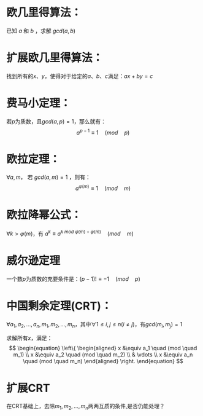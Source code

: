 # 欧几里得算法：

已知 $a$ 和 $b$ ，求解 $gcd(a,b)$
# 扩展欧几里得算法：

找到所有的$x、y$，使得对于给定的$a、b、c$满足：$ax+by=c$
# 费马小定理：
若$p$为质数，且$gcd(a,p)=1$，那么就有：
$$
a^{p-1} \equiv 1 \quad (mod \quad p)
$$
# 欧拉定理：
$\forall a,m$， 若 $gcd(a,m) = 1$ ，则有：
$$
a^{\varphi(m)} \equiv 1 \quad (mod \quad m)
$$

# 欧拉降幂公式：

$\forall k > \varphi(m)$，有 $a^k \equiv a^{k \ mod \ \varphi(m) + \varphi(m)} \quad (mod \quad m)$

# 威尔逊定理

一个数$p$为质数的充要条件是：$(p-1)! \equiv -1 \quad (mod \quad p)$

# 中国剩余定理(CRT)：

$\forall a_1,a_2,...,a_n,m_1,m_2,...,m_n$，其中$\forall 1 \leq i,j \leq n (i\neq j)$，有$gcd(m_i,m_j)=1$ 

求解所有$x$，满足：
$$
\begin{equation}
\left\{
\begin{aligned}
x &\equiv  a_1 \quad (mod \quad m_1) \\
x &\equiv  a_2 \quad (mod \quad m_2) \\
& \vdots  \\
x &\equiv  a_n \quad (mod \quad m_n)
\end{aligned}
\right.
\end{equation}
$$

# 扩展CRT

在CRT基础上，去除$m_1,m_2,...,m_n$两两互质的条件,是否仍能处理？





